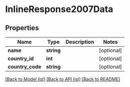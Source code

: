 # InlineResponse2007Data

## Properties
Name | Type | Description | Notes
------------ | ------------- | ------------- | -------------
**name** | **string** |  | [optional] 
**country_id** | **int** |  | [optional] 
**country_code** | **string** |  | [optional] 

[[Back to Model list]](../README.md#documentation-for-models) [[Back to API list]](../README.md#documentation-for-api-endpoints) [[Back to README]](../README.md)


